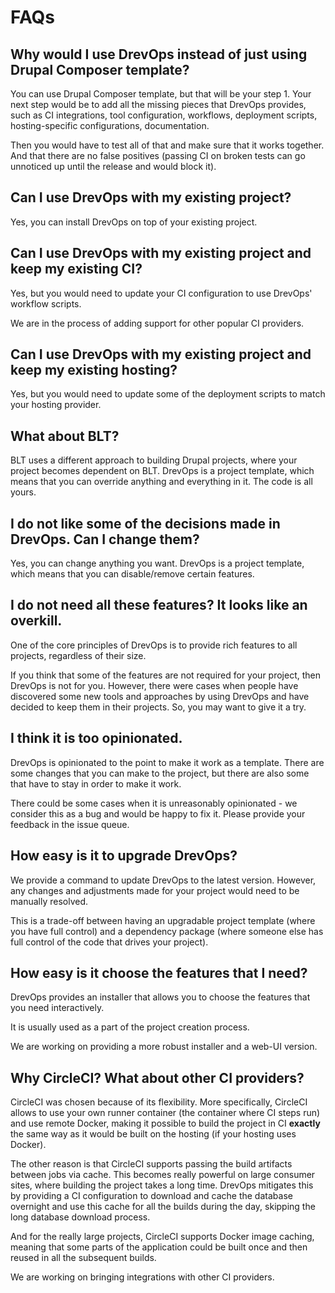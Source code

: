 # FAQs

## Why would I use DrevOps instead of just using Drupal Composer template?

You can use Drupal Composer template, but that will be your step 1. Your next
step would be to add all the missing pieces that DrevOps provides, such as CI
integrations, tool configuration, workflows, deployment scripts,
hosting-specific configurations, documentation.

Then you would have to test all of that and make sure that it works together.
And that there are no false positives (passing CI on broken tests can go
unnoticed up until the release and would block it).

## Can I use DrevOps with my existing project?

Yes, you can install DrevOps on top of your existing project.

## Can I use DrevOps with my existing project and keep my existing CI?

Yes, but you would need to update your CI configuration to use DrevOps'
workflow scripts.

We are in the process of adding support for other popular CI providers.

## Can I use DrevOps with my existing project and keep my existing hosting?

Yes, but you would need to update some of the deployment scripts to match your
hosting provider.

## What about BLT?

BLT uses a different approach to building Drupal projects, where your project
becomes dependent on BLT. DrevOps is a project template, which means that you
can override anything and everything in it. The code is all yours.

## I do not like some of the decisions made in DrevOps. Can I change them?

Yes, you can change anything you want. DrevOps is a project template, which
means that you can disable/remove certain features.

## I do not need all these features? It looks like an overkill.

One of the core principles of DrevOps is to provide
rich features to all projects, regardless of their size.

If you think that some of the features are not required for your project, then
DrevOps is not for you. However, there were cases when people have discovered
some new tools and approaches by using DrevOps and have decided to keep them
in their projects. So, you may want to give it a try.

## I think it is too opinionated.

DrevOps is opinionated to the point to make it work as a template. There are
some changes that you can make to the project, but there are also some that have
to stay in order to make it work.

There could be some cases when it is unreasonably opinionated - we consider this
as a bug and would be happy to fix it. Please provide your feedback in the
issue queue.

## How easy is it to upgrade DrevOps?

We provide a command to update DrevOps to the latest version. However, any
changes and adjustments made for your project would need to be manually resolved.

This is a trade-off between having an upgradable project template (where you
have full control) and a dependency package (where someone else has full control
of the code that drives your project).

## How easy is it choose the features that I need?

DrevOps provides an installer that allows you to choose the features that you
need interactively.

It is usually used as a part of the project creation process.

We are working on providing a more robust installer and a web-UI version.

## Why CircleCI? What about other CI providers?

CircleCI was chosen because of its flexibility. More specifically, CircleCI
allows to use your own runner container (the container where CI steps run) and
use remote Docker, making it possible to build the project in CI **exactly** the
same way as it would be built on the hosting (if your hosting uses Docker).

The other reason is that CircleCI supports passing the build artifacts between
jobs via cache. This becomes really powerful on large consumer sites, where
building the project takes a long time. DrevOps mitigates this by providing
a CI configuration to download and cache the database overnight and use this
cache for all the builds during the day, skipping the long database download
process.

And for the really large projects, CircleCI supports Docker image caching,
meaning that some parts of the application could be built once and then reused
in all the subsequent builds.

We are working on bringing integrations with other CI providers.
